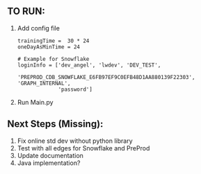 ## TO RUN:
1. Add config file
    ```
    trainingTime =  30 * 24
    oneDayAsMinTime = 24

    # Example for Snowflake
    loginInfo = ['dev_angel', 'lwdev', 'DEV_TEST',
                 'PREPROD_CDB_SNOWFLAKE_E6FB97EF9C0EFB48D1AA880139F22303', 'GRAPH_INTERNAL',
                 'password']
    ```
2. Run Main.py

## Next Steps (Missing):
1. Fix online std dev without python library
2. Test with all edges for Snowflake and PreProd
3. Update documentation
4. Java implementation?
